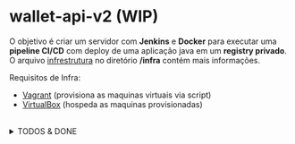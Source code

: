 # wallet-api-v2 (WIP)

O objetivo é criar um servidor com **Jenkins** e **Docker** para executar uma **pipeline CI/CD** com deploy de uma aplicação java em um **registry privado**. \
O arquivo [infrestrutura](https://github.com/RafaelClaumann/wallet-api-v2/blob/master/infra/README.md) no diretório **/infra** contém mais informações.

Requisitos de Infra:
  - [Vagrant](https://www.vagrantup.com/downloads)  (provisiona as maquinas virtuais via script)
  - [VirtualBox](https://www.virtualbox.org/)  (hospeda as maquinas provisionadas)

<br> 

<details>
<summary>TODOS & DONE</summary>
<p>

- [x] subir servidor
- [x] criar Dockerfile(container) para aplicação
- [x] instalar jenkins, docker, java, maven e ngrok
- [x] configuração de chaves SSH(github - Jenkins)
- [x] criação script de pipeline declarativo Jenkinsfile
- [x] primeira execução da pipeline develop/master
- [ ] melhorar documentação de **infra**
- [ ] criar registry local no servidor 
- [ ] upload da aplicação no registry local
- [ ] refatorar a lógica da [wallet-api](https://github.com/RafaelClaumann/wallet-api) para wallet-api-v2
- [ ] integração pipeline com SonarQube

</p>
</details>  
